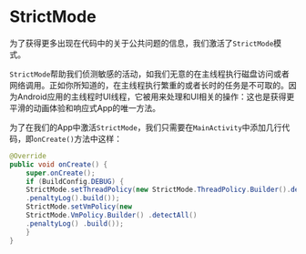 # StrictMode

为了获得更多出现在代码中的关于公共问题的信息，我们激活了`StrictMode`模式。

`StrictMode`帮助我们侦测敏感的活动，如我们无意的在主线程执行磁盘访问或者网络调用。正如你所知道的，在主线程执行繁重的或者长时的任务是不可取的。因为Android应用的主线程时UI线程，它被用来处理和UI相关的操作：这也是获得更平滑的动画体验和响应式App的唯一方法。

为了在我们的App中激活`StrictMode`，我们只需要在`MainActivity`中添加几行代码，即`onCreate()`方法中这样：
```java
@Override
public void onCreate() { 
    super.onCreate();
    if (BuildConfig.DEBUG) {
    StrictMode.setThreadPolicy(new StrictMode.ThreadPolicy.Builder().detectAll()
    .penaltyLog().build()); 
    StrictMode.setVmPolicy(new
    StrictMode.VmPolicy.Builder() .detectAll()
    .penaltyLog() .build());
    } 
}
```